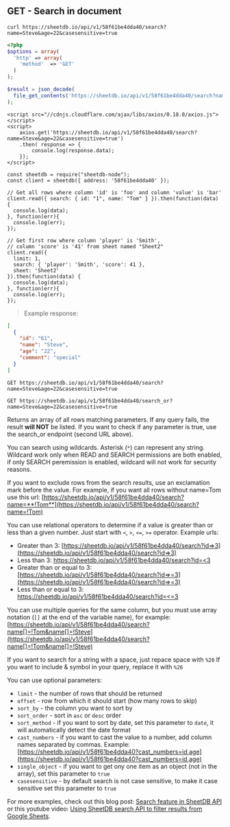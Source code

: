 ## GET - Search in document

```shell
curl https://sheetdb.io/api/v1/58f61be4dda40/search?name=Steve&age=22&casesensitive=true
```

```php
<?php
$options = array(
  'http' => array(
    'method'  => 'GET'
  )
);

$result = json_decode(
  file_get_contents('https://sheetdb.io/api/v1/58f61be4dda40/search?name=Steve&age=22&casesensitive=true', false, stream_context_create($options))
);
```

```html--javascript
<script src="//cdnjs.cloudflare.com/ajax/libs/axios/0.18.0/axios.js"></script>
<script>
    axios.get('https://sheetdb.io/api/v1/58f61be4dda40/search?name=Steve&age=22&casesensitive=true')
    .then( response => {
        console.log(response.data);
    });
</script>
```

```javascript--node
const sheetdb = require("sheetdb-node");
const client = sheetdb({ address: '58f61be4dda40' });

// Get all rows where column 'id' is 'foo' and column 'value' is 'bar'
client.read({ search: { id: "1", name: "Tom" } }).then(function(data) {
  console.log(data);
}, function(err){
  console.log(err);
});

// Get first row where column 'player' is 'Smith',
// column 'score' is '41' from sheet named "Sheet2"
client.read({
  limit: 1,
  search: { 'player': 'Smith', 'score': 41 },
  sheet: 'Sheet2'
}).then(function(data) {
  console.log(data);
}, function(err){
  console.log(err);
});
```

> Example response:

```json
[
  {
    "id": "61",
    "name": "Steve",
    "age": "22",
    "comment": "special"
  }
]
```

`GET https://sheetdb.io/api/v1/58f61be4dda40/search?name=Steve&age=22&casesensitive=true`

`GET https://sheetdb.io/api/v1/58f61be4dda40/search_or?name=Steve&age=22&casesensitive=true`

Returns an array of all rows matching parameters. If any query fails, the result **will NOT** be listed. If you want to check if any parameter is true, use the search_or endpoint (second URL above).

You can search using wildcards. Asterisk (`*`) can represent any string.
Wildcard work only when READ and SEARCH permissions are both enabled, if only SEARCH peremission is enabled, wildcard will not work for security reasons.

If you want to exclude rows from the search results, use an exclamation mark before the value. For example, if you want all rows without name=Tom use this url: [https://sheetdb.io/api/v1/58f61be4dda40/search?name=**!Tom**](https://sheetdb.io/api/v1/58f61be4dda40/search?name=!Tom)

You can use relational operators to determine if a value is greater than or less than a given number. Just start with `<`, `>`, `<=`, `>=` operator. Example urls:

- Greater than 3: [https://sheetdb.io/api/v1/58f61be4dda40/search?id=>3](https://sheetdb.io/api/v1/58f61be4dda40/search?id=>3)
- Less than 3: [https://sheetdb.io/api/v1/58f61be4dda40/search?id=<3](https://sheetdb.io/api/v1/58f61be4dda40/search?id=<3)
- Greater than or equal to 3: [https://sheetdb.io/api/v1/58f61be4dda40/search?id=>=3](https://sheetdb.io/api/v1/58f61be4dda40/search?id=>=3)
- Less than or equal to 3: [https://sheetdb.io/api/v1/58f61be4dda40/search?id=<=3](https://sheetdb.io/api/v1/58f61be4dda40/search?id=<=3)

You can use multiple queries for the same column, but you must use array notation (`[]` at the end of the variable name), for example: [https://sheetdb.io/api/v1/58f61be4dda40/search?name[]=!Tom&name[]=!Steve](https://sheetdb.io/api/v1/58f61be4dda40/search?name[]=!Tom&name[]=!Steve)

If you want to search for a string with a space, just repace space with `%20`
If you want to include & symbol in your query, replace it with `%26`

You can use optional parameters:

* `limit` - the number of rows that should be returned
* `offset` - row from which it should start (how many rows to skip)
* `sort_by` - the column you want to sort by
* `sort_order` - sort in `asc` or `desc` order
* `sort_method` - if you want to sort by date, set this parameter to `date`, it will automatically detect the date format
* `cast_numbers` - if you want to cast the value to a number, add column names separated by commas. Example: [https://sheetdb.io/api/v1/58f61be4dda40?cast_numbers=id,age](https://sheetdb.io/api/v1/58f61be4dda40?cast_numbers=id,age)
* `single_object` - if you want to get ony one item as an object (not in the array), set this parameter to `true`
* `casesensitive` - by default search is not case sensitive, to make it case sensitive set this parameter to `true`

For more examples, check out this blog post: [Search feature in SheetDB API](https://blog.sheetdb.io/using-the-search-feature-in-sheetdb-api-to-filter-results-from-google-sheets-b2e5f1ae4b) or this youtube video: [Using SheetDB search API to filter results from Google Sheets](https://www.youtube.com/watch?v=hQmmhVxG0UI&ab_channel=SheetDB).
